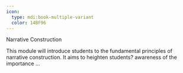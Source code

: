 ```yaml
---
icon:
  type: mdi:book-multiple-variant
  color: 14BF96
---
```

Narrative Construction

This module will introduce students to the fundamental principles of narrative construction. It aims to heighten students? awareness of the importance ... 
